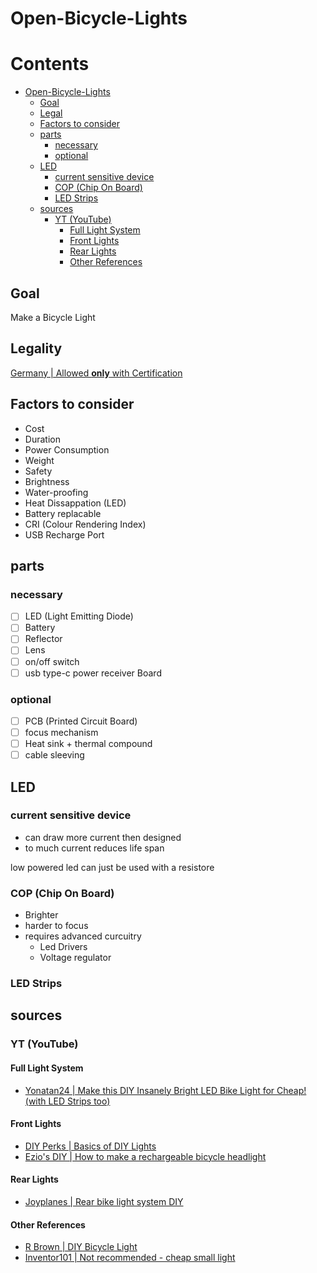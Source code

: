 # Open-Bicycle-Lights

# Contents

- [Open-Bicycle-Lights](#open-bicycle-lights)
    - [Goal](#goal)
    - [Legal](#legal)
    - [Factors to consider](#factors-to-consider)
    - [parts](#parts)
        - [necessary](#necessary)
        - [optional](#optional)
    - [LED](#led)
        - [current sensitive device](#current-sensitive-device)
        - [COP (Chip On Board)](#cop-chip-on-board)
        - [LED Strips](#led-strips)
    - [sources](#sources)
        - [YT (YouTube)](#yt-youtube)
            - [Full Light System](#full-light-system)
            - [Front Lights](#front-lights)
            - [Rear Lights](#rear-lights)
            - [Other References](#other-references)

## Goal 
Make a Bicycle Light

## Legality
[Germany | Allowed **only** with Certification](https://www.tuvsud.com/de-de/wissenswert/insicht/fahrradbeleuchtung)

## Factors to consider
- Cost
- Duration
- Power Consumption
- Weight
- Safety
- Brightness
- Water-proofing
- Heat Dissappation (LED)
- Battery replacable
- CRI (Colour Rendering Index)
- USB Recharge Port

## parts
### necessary

- [ ] LED (Light Emitting Diode)
- [ ] Battery
- [ ] Reflector
- [ ] Lens
- [ ] on/off switch
- [ ] usb type-c power receiver Board

### optional

- [ ] PCB (Printed Circuit Board)
- [ ] focus mechanism
- [ ] Heat sink + thermal compound
- [ ] cable sleeving

## LED

### current sensitive device 
- can draw more current then designed
- to much current reduces life span

low powered led can just be used with a resistore

### COP (Chip On Board)

- Brighter
- harder to focus
- requires advanced curcuitry
    - Led Drivers
    - Voltage regulator

### LED Strips

## sources
### YT (YouTube)
#### Full Light System

- [Yonatan24	| Make this DIY Insanely Bright LED Bike Light for Cheap! (with LED Strips too)](https://youtu.be/Kilp9PSJP4c)

#### Front Lights

- [DIY Perks	| Basics of DIY Lights](https://youtu.be/Y06VHj1GvLI)
- [Ezio's DIY	| How to make a rechargeable bicycle headlight](https://youtu.be/ZZmdYamyUkM)

#### Rear Lights

- [Joyplanes | Rear bike light system DIY](https://youtu.be/jYhN4a_qM9I)

#### Other References

- [R Brown		| DIY Bicycle Light](https://youtu.be/gDQlAEYnKeY)
- [Inventor101	| Not recommended - cheap small light](https://youtu.be/SosoUit-FtQ)


